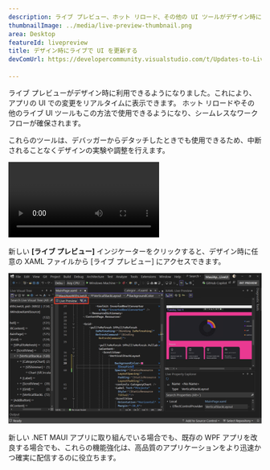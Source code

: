 ```yaml
---
description: ライブ プレビュー、ホット リロード、その他の UI ツールがデザイン時に使用できるようになりました。
thumbnailImage: ../media/live-preview-thumbnail.png
area: Desktop
featureId: livepreview
title: デザイン時にライブで UI を更新する
devComUrl: https://developercommunity.visualstudio.com/t/Updates-to-Live-Preview-Hot-Reload-and/10846679

---
```



ライブ プレビューがデザイン時に利用できるようになりました。これにより、アプリの UI での変更をリアルタイムに表示できます。 ホット リロードやその他のライブ UI ツールもこの方法で使用できるようになり、シームレスなワークフローが確保されます。

これらのツールは、デバッガーからデタッチしたときでも使用できるため、中断されることなくデザインの実験や調整を行えます。

![ライブ プレビュー デモ](../media/live-preview.mp4)

新しい **[ライブ プレビュー]** インジケーターをクリックすると、デザイン時に任意の XAML ファイルから [ライブ プレビュー] にアクセスできます。

![ライブ プレビューのスクリーンショット](../media/live-preview.png)

新しい .NET MAUI アプリに取り組んでいる場合でも、既存の WPF アプリを改良する場合でも、これらの機能強化は、高品質のアプリケーションをより迅速かつ確実に配信するのに役立ちます。
